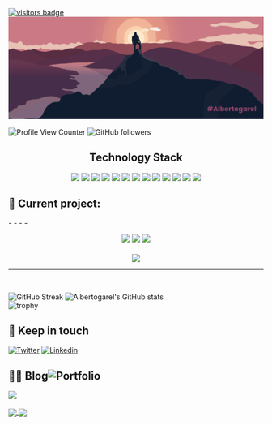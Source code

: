 [![visitors badge](https://api.visitorbadge.io/api/VisitorHit?user=albertogarel&repo=github-visitors-badge&countColor=%237B1E7A)](https://albertogarel.com)
![MasterHead](https://github.com/AlbertoGarel/Albertogarel/blob/main/banner.png)

![Profile View Counter](https://komarev.com/ghpvc/?username=albertogarel)
![GitHub followers](https://img.shields.io/github/followers/albertogarel?color=green)

<h2 align="center">Technology Stack</h2>

<p align="center">
<img src="https://img.shields.io/badge/-HTML5-E34F26?style=flat-square&logo=html5&logoColor=white"/>
<img src="https://img.shields.io/badge/-CSS3-1572B6?style=flat-square&logo=css3"/>
<img src="https://img.shields.io/badge/-Bootstrap-563D7C?style=flat-square&logo=bootstrap"/>
<img src="https://img.shields.io/badge/-JavaScript-black?style=flat-square&logo=javascript"/>
<img src="https://img.shields.io/badge/-Php-black?style=flat-square&logo=PHP"/>
<img src="https://img.shields.io/badge/-Nodejs-black?style=flat-square&logo=Node.js"/>
<img src="https://img.shields.io/badge/-React-black?style=flat-square&logo=react"/>
<img src="https://img.shields.io/badge/-ReactNative-black?style=flat-square&logo=React"/>
<img src="https://img.shields.io/badge/-MongoDB-black?style=flat-square&logo=mongodb"/>
<img src="https://img.shields.io/badge/-MySQL-black?style=flat-square&logo=mysql"/>
<img src="https://img.shields.io/badge/-Sqlite-black?style=flat-square&logo=Sqlite"/>
<img src="https://img.shields.io/badge/-Git-black?style=flat-square&logo=git"/>
<img src="https://img.shields.io/badge/-GitHub-black?style=flat-square&logo=github"/>
</p>

<h2 align="left">🚧 Current project:</h2>
- - - - 
<p align="center">
    <span align="center">
        <img src="https://img.shields.io/badge/-JavaScript-black?style=flat-square&logo=javascript"/>
        <img src="https://img.shields.io/badge/-ReactNative-black?style=flat-square&logo=React"/>
        <img src="https://img.shields.io/badge/-Sqlite-black?style=flat-square&logo=Sqlite"/>
    </span>
    <br>
    <br>
    <img align="center" src="https://github-readme-stats.vercel.app/api/pin/?username=albertogarel&repo=ReactNative-Print_Production_APP&theme=tokyonight" />
</p>

- - - - 
<p align="center">
    <span align="center">
        <img src="https://github-readme-streak-stats.herokuapp.com/?user=albertogarel&theme=tokyonight" alt=""/>
        <img src="https://github-readme-stats.vercel.app/api?username=albertogarel&show_icons=true&theme=tokyonight&include_all_commits=true" alt=""/>
    </span>
</p>

![GitHub Streak](https://github-readme-streak-stats.herokuapp.com/?user=albertogarel&theme=tokyonight)
![Albertogarel's GitHub stats](https://github-readme-stats.vercel.app/api?username=albertogarel&show_icons=true&theme=tokyonight&include_all_commits=true)
<br>
![trophy](https://github-profile-trophy.vercel.app/?username=albertogarel&theme=onestar)

## 👋 Keep in touch

[![Twitter](https://img.shields.io/badge/Twitter-1DA1F2?style=for-the-badge&logo=twitter&logoColor=white)](https://twitter.com/intent/follow?screen_name=charly3pins)
[![Linkedin](https://img.shields.io/badge/LinkedIn-0077B5?style=for-the-badge&logo=linkedin&logoColor=white)](https://www.linkedin.com/in/carlesfuste/)

## 👨‍💻 Blog![Portfolio](https://albertogarel.com/assets/img/cubo_tecnologico.png)

![](https://media.giphy.com/media/MGdfeiKtEiEPS/giphy.gif)

<a href="https://github.com/anuraghazra/github-readme-stats">
  <img align="center" src="https://github-readme-stats.vercel.app/api/pin/?username=anuraghazra&repo=github-readme-stats" />
</a>
<a href="https://github.com/anuraghazra/convoychat">
  <img align="center" src="https://github-readme-stats.vercel.app/api/pin/?username=anuraghazra&repo=convoychat" />
</a>
